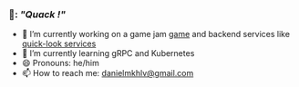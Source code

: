 ### 🦆: *"Quack !"*

- 🔭 I’m currently working on a game jam [game](https://github.com/dandeduck/space420jam/tree/develop) and backend services like [quick-look services](https://github.com/dandeduck/quick-look-services)
- 🌱 I’m currently learning gRPC and Kubernetes
- 😄 Pronouns: he/him
- 📫 How to reach me: danielmkhlv@gmail.com

